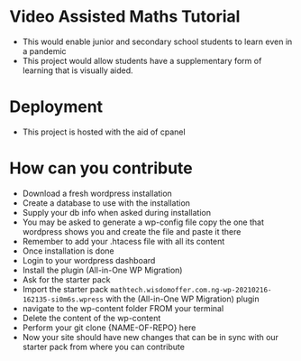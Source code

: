 # Video Assisted Maths Tutorial
- This would enable junior and secondary school students to learn even in a pandemic
- This project would allow students have a supplementary form of learning that is visually aided.

# Deployment
- This project is hosted with the aid of cpanel

# How can you contribute
- Download a fresh wordpress installation
- Create a database to use with the installation
- Supply your db info when asked during installation
- You may be asked to generate a wp-config file copy the one that wordpress shows you and create the file and paste it there
- Remember to add your .htacess file with all its content
- Once installation is done
- Login to your wordpress dashboard
- Install the plugin (All-in-One WP Migration)
- Ask for the starter pack
- Import the starter pack `mathtech.wisdomoffer.com.ng-wp-20210216-162135-si0m6s.wpress` with the (All-in-One WP Migration) plugin
- navigate to the wp-content folder FROM your terminal
- Delete the content of the wp-content
- Perform your git clone {NAME-OF-REPO} here
- Now your site should have new changes that can be in sync with our starter pack from where you can contribute